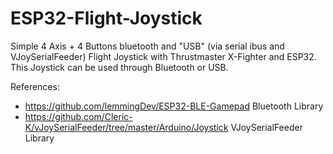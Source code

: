 # ESP32-Flight-Joystick
Simple 4 Axis + 4 Buttons bluetooth and "USB" (via serial ibus and VJoySerialFeeder) Flight Joystick with Thrustmaster X-Fighter and ESP32. This Joystick can be used through Bluetooth or USB.

References:
- https://github.com/lemmingDev/ESP32-BLE-Gamepad Bluetooth Library
- https://github.com/Cleric-K/vJoySerialFeeder/tree/master/Arduino/Joystick VJoySerialFeeder Library

